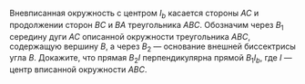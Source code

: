 Вневписанная окружность с центром $I_b$  касается стороны $AC$ и продолжении сторон $BC$ и $BA$ треугольника $ABC$. Обозначим через $B_1$  середину дуги $AC$ описанной окружности треугольника $ABC$, содержащую вершину $B$, а через $B_2$ — основание внешней биссектрисы угла $B$. Докажите, что прямая $B_2I$  перпендикулярна прямой  $B_1I_b$, где $I$ — центр вписанной окружности $ABC$.